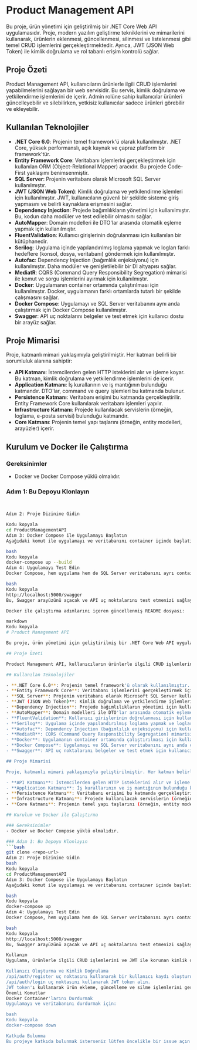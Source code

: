 # Product Management API

Bu proje, ürün yönetimi için geliştirilmiş bir .NET Core Web API uygulamasıdır. Proje, modern yazılım geliştirme tekniklerini ve mimarilerini kullanarak, ürünlerin eklenmesi, güncellenmesi, silinmesi ve listelenmesi gibi temel CRUD işlemlerini gerçekleştirmektedir. Ayrıca, JWT (JSON Web Token) ile kimlik doğrulama ve rol tabanlı erişim kontrolü sağlar.

## Proje Özeti

Product Management API, kullanıcıların ürünlerle ilgili CRUD işlemlerini yapabilmelerini sağlayan bir web servisidir. Bu servis, kimlik doğrulama ve yetkilendirme işlemlerini de içerir. Admin rolüne sahip kullanıcılar ürünleri güncelleyebilir ve silebilirken, yetkisiz kullanıcılar sadece ürünleri görebilir ve ekleyebilir.

## Kullanılan Teknolojiler

- **.NET Core 6.0**: Projenin temel framework'ü olarak kullanılmıştır. .NET Core, yüksek performanslı, açık kaynak ve çapraz platform bir framework'tür.
- **Entity Framework Core**: Veritabanı işlemlerini gerçekleştirmek için kullanılan ORM (Object-Relational Mapper) aracıdır. Bu projede Code-First yaklaşımı benimsenmiştir.
- **SQL Server**: Projenin veritabanı olarak Microsoft SQL Server kullanılmıştır.
- **JWT (JSON Web Token)**: Kimlik doğrulama ve yetkilendirme işlemleri için kullanılmıştır. JWT, kullanıcıların güvenli bir şekilde sisteme giriş yapmasını ve belirli kaynaklara erişmesini sağlar.
- **Dependency Injection**: Projede bağımlılıkların yönetimi için kullanılmıştır. Bu, kodun daha modüler ve test edilebilir olmasını sağlar.
- **AutoMapper**: Domain modelleri ile DTO'lar arasında otomatik eşleme yapmak için kullanılmıştır.
- **FluentValidation**: Kullanıcı girişlerinin doğrulanması için kullanılan bir kütüphanedir.
- **Serilog**: Uygulama içinde yapılandırılmış loglama yapmak ve logları farklı hedeflere (konsol, dosya, veritabanı) göndermek için kullanılmıştır.
- **Autofac**: Dependency Injection (bağımlılık enjeksiyonu) için kullanılmıştır. Daha modüler ve genişletilebilir bir DI altyapısı sağlar.
- **MediatR**: CQRS (Command Query Responsibility Segregation) mimarisi ile komut ve sorgu işlemlerini ayırmak için kullanılmıştır.
- **Docker**: Uygulamanın container ortamında çalıştırılması için kullanılmıştır. Docker, uygulamanın farklı ortamlarda tutarlı bir şekilde çalışmasını sağlar.
- **Docker Compose**: Uygulamayı ve SQL Server veritabanını aynı anda çalıştırmak için Docker Compose kullanılmıştır.
- **Swagger**: API uç noktalarını belgeler ve test etmek için kullanıcı dostu bir arayüz sağlar.

## Proje Mimarisi

Proje, katmanlı mimari yaklaşımıyla geliştirilmiştir. Her katman belirli bir sorumluluk alanına sahiptir:

- **API Katmanı**: İstemcilerden gelen HTTP isteklerini alır ve işleme koyar. Bu katman, kimlik doğrulama ve yetkilendirme işlemlerini de içerir.
- **Application Katmanı**: İş kurallarının ve iş mantığının bulunduğu katmandır. DTO'lar, command ve query işlemleri bu katmanda bulunur.
- **Persistence Katmanı**: Veritabanı erişimi bu katmanda gerçekleştirilir. Entity Framework Core kullanılarak veritabanı işlemleri yapılır.
- **Infrastructure Katmanı**: Projede kullanılacak servislerin (örneğin, loglama, e-posta servisi) bulunduğu katmandır.
- **Core Katmanı**: Projenin temel yapı taşlarını (örneğin, entity modelleri, arayüzler) içerir.

## Kurulum ve Docker ile Çalıştırma

### Gereksinimler
- Docker ve Docker Compose yüklü olmalıdır.

### Adım 1: Bu Depoyu Klonlayın
```bash 


Adım 2: Proje Dizinine Gidin

Kodu kopyala
cd ProductManagementAPI
Adım 3: Docker Compose ile Uygulamayı Başlatın
Aşağıdaki komut ile uygulamayı ve veritabanını container içinde başlatın:

bash
Kodu kopyala
docker-compose up --build
Adım 4: Uygulamayı Test Edin
Docker Compose, hem uygulama hem de SQL Server veritabanını ayrı container'larda çalıştıracaktır. Uygulamanın başarıyla çalışıp çalışmadığını test etmek için tarayıcınızı açın ve aşağıdaki URL'ye gidin:

bash
Kodu kopyala
http://localhost:5000/swagger
Bu, Swagger arayüzünü açacak ve API uç noktalarını test etmenizi sağlayacaktır.

Docker ile çalıştırma adımlarını içeren güncellenmiş README dosyası:

markdown
Kodu kopyala
# Product Management API

Bu proje, ürün yönetimi için geliştirilmiş bir .NET Core Web API uygulamasıdır. Proje, modern yazılım geliştirme tekniklerini ve mimarilerini kullanarak, ürünlerin eklenmesi, güncellenmesi, silinmesi ve listelenmesi gibi temel CRUD işlemlerini gerçekleştirmektedir. Ayrıca, JWT (JSON Web Token) ile kimlik doğrulama ve rol tabanlı erişim kontrolü sağlar.

## Proje Özeti

Product Management API, kullanıcıların ürünlerle ilgili CRUD işlemlerini yapabilmelerini sağlayan bir web servisidir. Bu servis, kimlik doğrulama ve yetkilendirme işlemlerini de içerir. Admin rolüne sahip kullanıcılar ürünleri güncelleyebilir ve silebilirken, yetkisiz kullanıcılar sadece ürünleri görebilir ve ekleyebilir.

## Kullanılan Teknolojiler

- **.NET Core 6.0**: Projenin temel framework'ü olarak kullanılmıştır. .NET Core, yüksek performanslı, açık kaynak ve çapraz platform bir framework'tür.
- **Entity Framework Core**: Veritabanı işlemlerini gerçekleştirmek için kullanılan ORM (Object-Relational Mapper) aracıdır. Bu projede Code-First yaklaşımı benimsenmiştir.
- **SQL Server**: Projenin veritabanı olarak Microsoft SQL Server kullanılmıştır.
- **JWT (JSON Web Token)**: Kimlik doğrulama ve yetkilendirme işlemleri için kullanılmıştır. JWT, kullanıcıların güvenli bir şekilde sisteme giriş yapmasını ve belirli kaynaklara erişmesini sağlar.
- **Dependency Injection**: Projede bağımlılıkların yönetimi için kullanılmıştır. Bu, kodun daha modüler ve test edilebilir olmasını sağlar.
- **AutoMapper**: Domain modelleri ile DTO'lar arasında otomatik eşleme yapmak için kullanılmıştır.
- **FluentValidation**: Kullanıcı girişlerinin doğrulanması için kullanılan bir kütüphanedir.
- **Serilog**: Uygulama içinde yapılandırılmış loglama yapmak ve logları farklı hedeflere (konsol, dosya, veritabanı) göndermek için kullanılmıştır.
- **Autofac**: Dependency Injection (bağımlılık enjeksiyonu) için kullanılmıştır. Daha modüler ve genişletilebilir bir DI altyapısı sağlar.
- **MediatR**: CQRS (Command Query Responsibility Segregation) mimarisi ile komut ve sorgu işlemlerini ayırmak için kullanılmıştır.
- **Docker**: Uygulamanın container ortamında çalıştırılması için kullanılmıştır. Docker, uygulamanın farklı ortamlarda tutarlı bir şekilde çalışmasını sağlar.
- **Docker Compose**: Uygulamayı ve SQL Server veritabanını aynı anda çalıştırmak için Docker Compose kullanılmıştır.
- **Swagger**: API uç noktalarını belgeler ve test etmek için kullanıcı dostu bir arayüz sağlar.

## Proje Mimarisi

Proje, katmanlı mimari yaklaşımıyla geliştirilmiştir. Her katman belirli bir sorumluluk alanına sahiptir:

- **API Katmanı**: İstemcilerden gelen HTTP isteklerini alır ve işleme koyar. Bu katman, kimlik doğrulama ve yetkilendirme işlemlerini de içerir.
- **Application Katmanı**: İş kurallarının ve iş mantığının bulunduğu katmandır. DTO'lar, command ve query işlemleri bu katmanda bulunur.
- **Persistence Katmanı**: Veritabanı erişimi bu katmanda gerçekleştirilir. Entity Framework Core kullanılarak veritabanı işlemleri yapılır.
- **Infrastructure Katmanı**: Projede kullanılacak servislerin (örneğin, loglama, e-posta servisi) bulunduğu katmandır.
- **Core Katmanı**: Projenin temel yapı taşlarını (örneğin, entity modelleri, arayüzler) içerir.

## Kurulum ve Docker ile Çalıştırma

### Gereksinimler
- Docker ve Docker Compose yüklü olmalıdır.

### Adım 1: Bu Depoyu Klonlayın
```bash
git clone <repo-url>
Adım 2: Proje Dizinine Gidin
bash
Kodu kopyala
cd ProductManagementAPI
Adım 3: Docker Compose ile Uygulamayı Başlatın
Aşağıdaki komut ile uygulamayı ve veritabanını container içinde başlatın:

bash
Kodu kopyala
docker-compose up
Adım 4: Uygulamayı Test Edin
Docker Compose, hem uygulama hem de SQL Server veritabanını ayrı container'larda çalıştıracaktır. Uygulamanın başarıyla çalışıp çalışmadığını test etmek için tarayıcınızı açın ve aşağıdaki URL'ye gidin:

bash
Kodu kopyala
http://localhost:5000/swagger
Bu, Swagger arayüzünü açacak ve API uç noktalarını test etmenizi sağlayacaktır.

Kullanım
Uygulama, ürünlerle ilgili CRUD işlemlerini ve JWT ile korunan kimlik doğrulama uç noktalarını içerir. Swagger arayüzünü kullanarak API'yi test edebilirsiniz.

Kullanıcı Oluşturma ve Kimlik Doğrulama
/api/auth/register uç noktasını kullanarak bir kullanıcı kaydı oluşturun.
/api/auth/login uç noktasını kullanarak JWT token alın.
JWT token'ı kullanarak ürün ekleme, güncelleme ve silme işlemlerini gerçekleştirin.
Önemli Komutlar
Docker Container'larını Durdurmak
Uygulamayı ve veritabanını durdurmak için:

bash
Kodu kopyala
docker-compose down

Katkıda Bulunma
Bu projeye katkıda bulunmak isterseniz lütfen öncelikle bir issue açın ve katkıda bulunmak istediğiniz özelliği veya düzeltmeyi tartışın. Pull request'ler her zaman memnuniyetle karşılanır.
